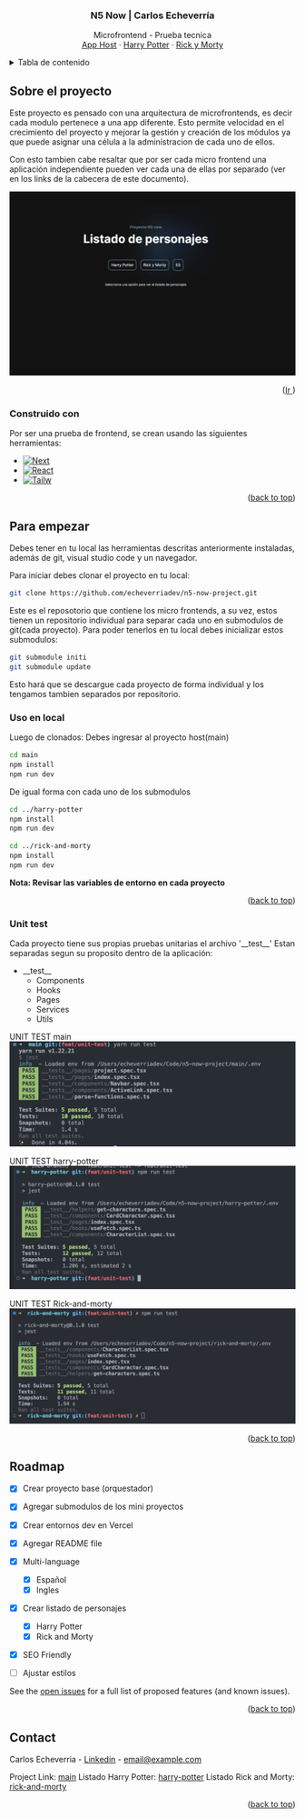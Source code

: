 <div align="center">
  <h3 align="center">N5 Now | Carlos Echeverría</h3>

  <p align="center">
    Microfrontend - Prueba tecnica
    <br />
    <a href="https://main-puce.vercel.app/">App Host</a>
    ·
    <a href="https://harry-potter-gules-ten.vercel.app/">Harry Potter</a>
    ·
    <a href="https://rick-and-morty-rho-ten.vercel.app/">Rick y Morty</a>
  </p>
</div>



<!-- TABLE OF CONTENTS -->
<details>
  <summary name="readme-top">Tabla de contenido</summary>
  <ol>
    <li>
      <a href="#sobre-el-proyecto">Hablemos del proyecto</a>
    </li>
    <li>
      <a href="#para-empezar">Para empezar</a>
      <ul>
        <li><a href="#uso-en-local">Para correr el proyecto</a></li>
        <li><a href="#unit-test">Pruebas unitarias</a></li>
      </ul>
    </li>
    <li><a href="#roadmap">Roadmap</a></li>
    <li><a href="#contact">Contact</a></li>
  </ol>
</details>



<!-- ABOUT THE PROJECT -->
## Sobre el proyecto

Este proyecto es pensado con una arquitectura de microfrontends, es decir cada modulo pertenece a una app diferente. Esto permite velocidad en el crecimiento del proyecto y mejorar la gestión y creación de los módulos ya que puede asignar una célula a la administracion de cada uno de ellos.

Con esto tambien cabe resaltar que por ser cada micro frontend una aplicación independiente pueden ver cada una de ellas por separado (ver en los links de la cabecera de este documento).

![Orquestado](<Captura de pantalla 2023-12-25 a la(s) 18.34.27.png>)
<p align="right">(<a href="#readme-top">Ir </a>)</p>



### Construido con

Por ser una prueba de frontend, se crean usando las siguientes herramientas:

* [![Next][Next.js]][Next-url]
* [![React][React.js]][React-url]
* [![Tailw][Tailwind.com]][Tailwind-url]

<p align="right">(<a href="#readme-top">back to top</a>)</p>



<!-- GETTING STARTED -->
## Para empezar
Debes tener en tu local las herramientas descritas anteriormente instaladas, además de git, visual studio code y un navegador.

Para iniciar debes clonar el proyecto en tu local:

   ```sh
   git clone https://github.com/echeverriadev/n5-now-project.git
   ```

Este es el reposotorio que contiene los micro frontends, a su vez, estos tienen un repositorio individual para separar cada uno en submodulos de git(cada proyecto). Para poder tenerlos en tu local debes inicializar estos submodulos:

  ```sh
  git submodule initi
  git submodule update
  ```

Esto hará que se descargue cada proyecto de forma individual y los tengamos tambien separados por repositorio.


### Uso en local
Luego de clonados:
Debes ingresar al proyecto host(main)

  ```sh
  cd main
  npm install
  npm run dev
  ```

De igual forma con cada uno de los submodulos

  ```sh
  cd ../harry-potter
  npm install
  npm run dev
  ```

  ```sh
  cd ../rick-and-morty
  npm install
  npm run dev
  ```

__Nota: Revisar las variables de entorno en cada proyecto__
<p align="right">(<a href="#readme-top">back to top</a>)</p>

### Unit test
Cada proyecto tiene sus propias pruebas unitarias el archivo '\_\_test\_\_'
Estan separadas segun su proposito dentro de la aplicación:
  - \_\_test\_\_
    - Components
    - Hooks
    - Pages
    - Services
    - Utils

UNIT TEST main
![Main Test](<Captura de pantalla 2023-12-25 a la(s) 18.46.20.png>)

UNIT TEST harry-potter
![Harry Potter Test](<Captura de pantalla 2023-12-25 a la(s) 18.03.44.png>)


UNIT TEST Rick-and-morty
![Rick and Morty Test](<Captura de pantalla 2023-12-25 a la(s) 18.24.34.png>)

<p align="right">(<a href="#readme-top">back to top</a>)</p>

<!-- ROADMAP -->
## Roadmap

- [x] Crear proyecto base (orquestador)
- [x] Agregar submodulos de los mini proyectos
- [x] Crear entornos dev en Vercel
- [x] Agregar README file
- [x] Multi-language
    - [x] Español
    - [x] Ingles
- [x] Crear listado de personajes
    - [x] Harry Potter
    - [x] Rick and Morty
- [x] SEO Friendly
- [ ] Ajustar estilos


See the [open issues](https://github.com/othneildrew/Best-README-Template/issues) for a full list of proposed features (and known issues).

<p align="right">(<a href="#readme-top">back to top</a>)</p>



<!-- CONTACT -->
## Contact

Carlos Echeverria - [Linkedin](https://linkedin.com/in/echeverriadev) - email@example.com

Project Link: [main](https://github.com/echeverriadev/n5-now-project)
Listado Harry Potter: [harry-potter](https://github.com/echeverriadev/harry-potter)
Listado Rick and Morty: [rick-and-morty](https://github.com/echeverriadev/rick-and-morty)

<p align="right">(<a href="#readme-top">back to top</a>)</p>



<!-- MARKDOWN LINKS & IMAGES -->
<!-- https://www.markdownguide.org/basic-syntax/#reference-style-links -->
[contributors-shield]: https://img.shields.io/github/contributors/othneildrew/Best-README-Template.svg?style=for-the-badge
[contributors-url]: https://github.com/othneildrew/Best-README-Template/graphs/contributors
[forks-shield]: https://img.shields.io/github/forks/othneildrew/Best-README-Template.svg?style=for-the-badge
[forks-url]: https://github.com/othneildrew/Best-README-Template/network/members
[stars-shield]: https://img.shields.io/github/stars/othneildrew/Best-README-Template.svg?style=for-the-badge
[stars-url]: https://github.com/othneildrew/Best-README-Template/stargazers
[issues-shield]: https://img.shields.io/github/issues/othneildrew/Best-README-Template.svg?style=for-the-badge
[issues-url]: https://github.com/othneildrew/Best-README-Template/issues
[license-shield]: https://img.shields.io/github/license/othneildrew/Best-README-Template.svg?style=for-the-badge
[license-url]: https://github.com/othneildrew/Best-README-Template/blob/master/LICENSE.txt
[linkedin-shield]: https://img.shields.io/badge/-LinkedIn-black.svg?style=for-the-badge&logo=linkedin&colorB=555
[linkedin-url]: https://linkedin.com/in/othneildrew
[product-screenshot]: images/screenshot.png
[Next.js]: https://img.shields.io/badge/next.js-000000?style=for-the-badge&logo=nextdotjs&logoColor=white
[Next-url]: https://nextjs.org/
[React.js]: https://img.shields.io/badge/React-20232A?style=for-the-badge&logo=react&logoColor=61DAFB
[React-url]: https://reactjs.org/
[Tailwind.com]: https://img.shields.io/badge/tailwindcss-0F172A?&logo=tailwindcss
[Tailwind-url]: https://tailwindcss.com/